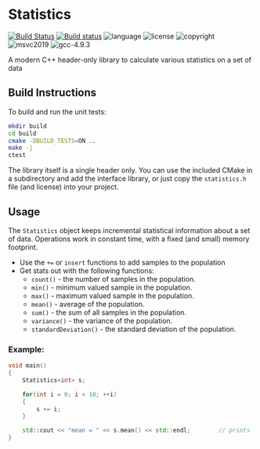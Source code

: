 # Statistics
[![Build Status](https://travis-ci.org/nholthaus/statistics.svg?branch=master)](https://travis-ci.org/github/nholthaus/statistics) [![Build status](https://ci.appveyor.com/api/projects/status/wemixn48vqy3y727/branch/master?svg=true)](https://ci.appveyor.com/project/nholthaus/statistics/branch/master)
                                                                                                                                    ![language](https://img.shields.io/badge/language-c++17-blue.svg) ![license](https://img.shields.io/badge/license-MIT-orange.svg) ![copyright](https://img.shields.io/badge/%C2%A9-Nic_Holthaus-orange.svg) ![msvc2019](https://img.shields.io/badge/MSVC-2019-ff69b4.svg) ![gcc-4.9.3](https://img.shields.io/badge/GCC-9.3.0-ff69b4.svg)

A modern C++ header-only library to calculate various statistics on a set of data

## Build Instructions

To build and run the unit tests:

``` bash
mkdir build
cd build
cmake -DBUILD_TESTS=ON ..
make -j
ctest
```

The library itself is a single header only. You can use the included CMake in a subdirectory and add the interface library, or just copy the `statistics.h` file (and license) into your project.

## Usage

The `Statistics` object keeps incremental statistical information about a set of data. Operations work in constant time, with a fixed (and small) memory footprint.

- Use the `+=` or `insert` functions to add samples to the population
- Get stats out with the following functions:
	- `count()` - the number of samples in the population.
	- `min()` - minimum valued sample in the population.
	- `max()` - maximum valued sample in the population.
	- `mean()` - average of the population.
	- `sum()` - the sum of all samples in the population.
	- `variance()` - the variance of the population.
	- `standardDeviation()` - the standard deviation of the population.

### Example:

```c++
void main()
{
	Statistics<int> s;

	for(int i = 0; i < 10; ++i)
	{
		s += i;
	}

	std::cout << "mean = " << s.mean() << std::endl;		// prints 'mean = 4.5'
}
```
